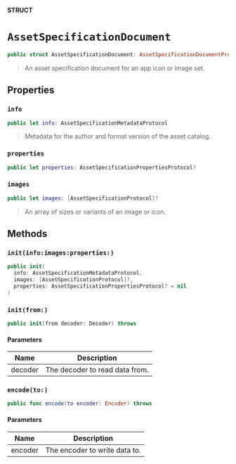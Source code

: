 **STRUCT**

# `AssetSpecificationDocument`

```swift
public struct AssetSpecificationDocument: AssetSpecificationDocumentProtocol, Codable
```

> An asset specification document for an app icon or image set.

## Properties
### `info`

```swift
public let info: AssetSpecificationMetadataProtocol
```

> Metadata for the author and format version of the asset catalog.

### `properties`

```swift
public let properties: AssetSpecificationPropertiesProtocol?
```

### `images`

```swift
public let images: [AssetSpecificationProtocol]?
```

> An array of sizes or variants of an image or icon.

## Methods
### `init(info:images:properties:)`

```swift
public init(
  info: AssetSpecificationMetadataProtocol,
  images: [AssetSpecificationProtocol]?,
  properties: AssetSpecificationPropertiesProtocol? = nil
)
```

### `init(from:)`

```swift
public init(from decoder: Decoder) throws
```

#### Parameters

| Name | Description |
| ---- | ----------- |
| decoder | The decoder to read data from. |

### `encode(to:)`

```swift
public func encode(to encoder: Encoder) throws
```

#### Parameters

| Name | Description |
| ---- | ----------- |
| encoder | The encoder to write data to. |